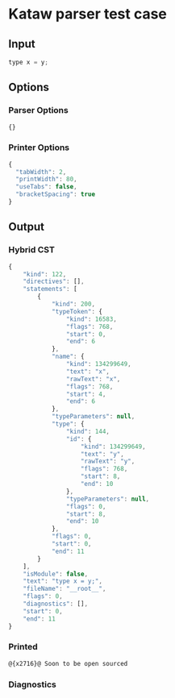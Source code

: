 # Kataw parser test case

## Input

`````js
type x = y;
`````

## Options

### Parser Options

`````js
{}
`````

### Printer Options

`````js
{
  "tabWidth": 2,
  "printWidth": 80,
  "useTabs": false,
  "bracketSpacing": true
}
`````

## Output

### Hybrid CST

```javascript
{
    "kind": 122,
    "directives": [],
    "statements": [
        {
            "kind": 200,
            "typeToken": {
                "kind": 16583,
                "flags": 768,
                "start": 0,
                "end": 6
            },
            "name": {
                "kind": 134299649,
                "text": "x",
                "rawText": "x",
                "flags": 768,
                "start": 4,
                "end": 6
            },
            "typeParameters": null,
            "type": {
                "kind": 144,
                "id": {
                    "kind": 134299649,
                    "text": "y",
                    "rawText": "y",
                    "flags": 768,
                    "start": 8,
                    "end": 10
                },
                "typeParameters": null,
                "flags": 0,
                "start": 8,
                "end": 10
            },
            "flags": 0,
            "start": 0,
            "end": 11
        }
    ],
    "isModule": false,
    "text": "type x = y;",
    "fileName": "__root__",
    "flags": 0,
    "diagnostics": [],
    "start": 0,
    "end": 11
}
```

### Printed

```javascript
@{x2716}@ Soon to be open sourced
```

### Diagnostics

```javascript

```

